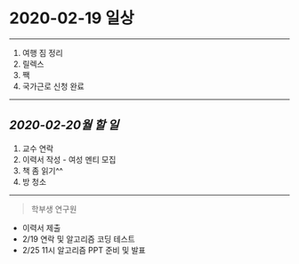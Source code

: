 # 2020-02-19 일상
-------------------------------
1. 여행 짐 정리
2. 릴렉스
3. 짹
4. 국가근로 신청 완료

-----------------------------------
## *2020-02-20월 할 일*
1. 교수 연락
2. 이력서 작성 - 여성 멘티 모집
3. 책 좀 읽기^^
4. 방 청소

------------
> 학부생 연구원
- 이력서 제출
- 2/19 연락 및 알고리즘 코딩 테스트
- 2/25 11시 알고리즘 PPT 준비 및 발표
